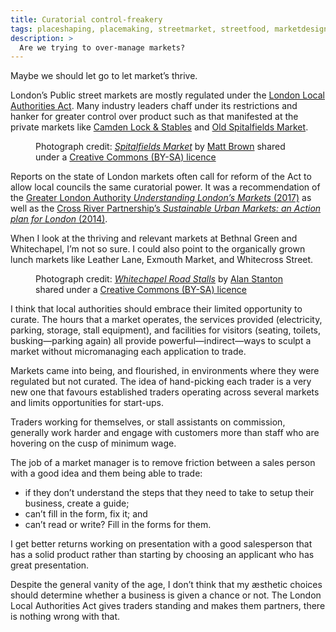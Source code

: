 ```yaml
---
title: Curatorial control-freakery
tags: placeshaping, placemaking, streetmarket, streetfood, marketdesign, marketlayout
description: >
  Are we trying to over-manage markets?
---
```


<object type="image/jpeg" data="camden-market-west-yard.jpeg"></object>

Maybe we should let go to let market’s thrive.

London’s Public street markets are mostly regulated under the <a href="https://www.legislation.gov.uk/ukla/2007/2/contents/enacted">London Local Authorities Act</a>. Many industry leaders chaff under its restrictions and hanker for greater control over product such as that manifested at the private markets like <a href="https://www.camdenmarket.com">Camden Lock & Stables</a> and <a href="https://oldspitalfieldsmarket.com">Old Spitalfields Market</a>.

<figure>
<object type="image/jpeg" data="old-spitalfields-market.jpeg"></object>
<figcaption>Photograph credit: <cite><a href="https://www.flickr.com/photos/londonmatt/40472892230/">Spitalfields Market</a></cite> by <a href="https://www.flickr.com/photos/londonmatt/">Matt Brown</a> shared under a <a href="https://creativecommons.org/licenses/by-sa/2.0/">Creative Commons (BY-SA) licence</a></figcaption>
</figure>

Reports on the state of London markets often call for reform of the Act to allow local councils the same curatorial power. It was a recommendation of the <a href="https://www.london.gov.uk/sites/default/files/20171219_gla_markets_report_web.pdf">Greater London Authority <cite>Understanding London’s Markets</cite> (2017)</a> as well as the <a href="http://www.crossriverpartnership.org/media/2014/12/Sustainable-Urban-Markets-An-Action-Plan-for-London3.pdf">Cross River Partnership’s <cite>Sustainable Urban Markets: an Action plan for London</cite> (2014)</a>.

When I look at the thriving and relevant markets at Bethnal Green and Whitechapel, I’m not so sure. I could also point to the organically grown lunch markets like Leather Lane, Exmouth Market, and Whitecross Street.

<figure>
<object type="image/jpeg" data="whitechapel-road-stalls.jpeg"></object>
<figcaption>Photograph credit: <cite><a href="https://www.flickr.com/photos/alanstanton/1309051422/">Whitechapel Road Stalls</a></cite> by <a href="https://www.flickr.com/photos/alanstanton/">Alan Stanton</a> shared under a <a href="https://creativecommons.org/licenses/by-sa/2.0/">Creative Commons (BY-SA) licence</a></figcaption>
</figure>

I think that local authorities should embrace their limited opportunity to curate. The hours that a market operates, the services provided (electricity, parking, storage, stall equipment), and facilities for visitors (seating, toilets, busking—parking again) all provide powerful—indirect—ways to sculpt a market without micromanaging each application to trade.

Markets came into being, and flourished, in environments where they were regulated but not curated. The idea of hand-picking each trader is a very new one that favours established traders operating across several markets and limits opportunities for start-ups.

Traders working for themselves, or stall assistants on commission, generally work harder and engage with customers more than staff who are hovering on the cusp of minimum wage.

The job of a market manager is to remove friction between a sales person with a good idea and them being able to trade:

- if they don’t understand the steps that they need to take to setup their business, create a guide;
- can’t fill in the form, fix it; and
- can’t read or write? Fill in the forms for them.

I get better returns working on presentation with a good salesperson that has a solid product rather than starting by choosing an applicant who has great presentation.

Despite the general vanity of the age, I don’t think that my æsthetic choices should determine whether a business is given a chance or not. The London Local Authorities Act gives traders standing and makes them partners, there is nothing wrong with that.
